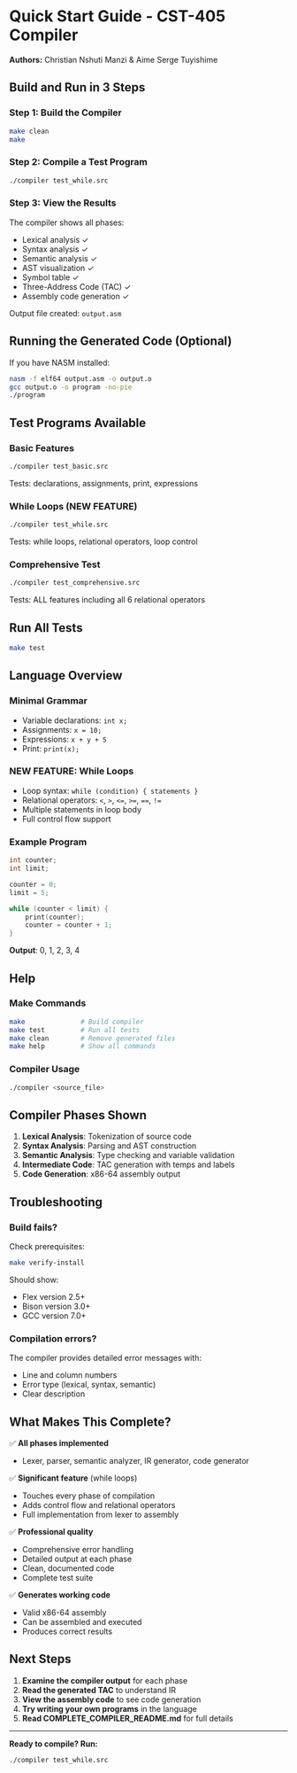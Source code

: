 # Quick Start Guide - CST-405 Compiler

**Authors:** Christian Nshuti Manzi & Aime Serge Tuyishime

## Build and Run in 3 Steps

### Step 1: Build the Compiler
```bash
make clean
make
```

### Step 2: Compile a Test Program
```bash
./compiler test_while.src
```

### Step 3: View the Results
The compiler shows all phases:
- Lexical analysis ✓
- Syntax analysis ✓
- Semantic analysis ✓
- AST visualization ✓
- Symbol table ✓
- Three-Address Code (TAC) ✓
- Assembly code generation ✓

Output file created: `output.asm`

## Running the Generated Code (Optional)

If you have NASM installed:
```bash
nasm -f elf64 output.asm -o output.o
gcc output.o -o program -no-pie
./program
```

## Test Programs Available

### Basic Features
```bash
./compiler test_basic.src
```
Tests: declarations, assignments, print, expressions

### While Loops (NEW FEATURE)
```bash
./compiler test_while.src
```
Tests: while loops, relational operators, loop control

### Comprehensive Test
```bash
./compiler test_comprehensive.src
```
Tests: ALL features including all 6 relational operators

## Run All Tests
```bash
make test
```

## Language Overview

### Minimal Grammar
- Variable declarations: `int x;`
- Assignments: `x = 10;`
- Expressions: `x + y + 5`
- Print: `print(x);`

### NEW FEATURE: While Loops
- Loop syntax: `while (condition) { statements }`
- Relational operators: `<`, `>`, `<=`, `>=`, `==`, `!=`
- Multiple statements in loop body
- Full control flow support

### Example Program
```c
int counter;
int limit;

counter = 0;
limit = 5;

while (counter < limit) {
    print(counter);
    counter = counter + 1;
}
```

**Output**: 0, 1, 2, 3, 4

## Help

### Make Commands
```bash
make              # Build compiler
make test         # Run all tests
make clean        # Remove generated files
make help         # Show all commands
```

### Compiler Usage
```bash
./compiler <source_file>
```

## Compiler Phases Shown

1. **Lexical Analysis**: Tokenization of source code
2. **Syntax Analysis**: Parsing and AST construction
3. **Semantic Analysis**: Type checking and variable validation
4. **Intermediate Code**: TAC generation with temps and labels
5. **Code Generation**: x86-64 assembly output

## Troubleshooting

### Build fails?
Check prerequisites:
```bash
make verify-install
```

Should show:
- Flex version 2.5+
- Bison version 3.0+
- GCC version 7.0+

### Compilation errors?
The compiler provides detailed error messages with:
- Line and column numbers
- Error type (lexical, syntax, semantic)
- Clear description

## What Makes This Complete?

✅ **All phases implemented**
- Lexer, parser, semantic analyzer, IR generator, code generator

✅ **Significant feature** (while loops)
- Touches every phase of compilation
- Adds control flow and relational operators
- Full implementation from lexer to assembly

✅ **Professional quality**
- Comprehensive error handling
- Detailed output at each phase
- Clean, documented code
- Complete test suite

✅ **Generates working code**
- Valid x86-64 assembly
- Can be assembled and executed
- Produces correct results

## Next Steps

1. **Examine the compiler output** for each phase
2. **Read the generated TAC** to understand IR
3. **View the assembly code** to see code generation
4. **Try writing your own programs** in the language
5. **Read COMPLETE_COMPILER_README.md** for full details

---

**Ready to compile? Run:**
```bash
./compiler test_while.src
```
